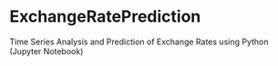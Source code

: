 # ExchangeRatePrediction
Time Series Analysis and Prediction of Exchange Rates using Python (Jupyter Notebook)
